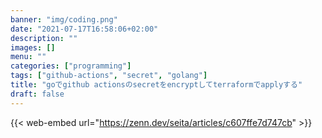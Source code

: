 ```yaml
---
banner: "img/coding.png"
date: "2021-07-17T16:58:06+02:00"
description: ""
images: []
menu: ""
categories: ["programming"]
tags: ["github-actions", "secret", "golang"]
title: "goでgithub actionsのsecretをencryptしてterraformでapplyする"
draft: false
---
```


{{< web-embed url="https://zenn.dev/seita/articles/c607ffe7d747cb" >}}
